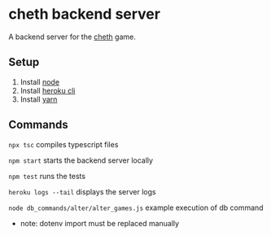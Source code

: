 # cheth backend server
A backend server for the [cheth](www.cheth-client.vercel.app) game.

## Setup

1. Install [node](https://nodejs.org/en/download/)
2. Install [heroku cli](https://devcenter.heroku.com/articles/heroku-cli)
3. Install [yarn](https://classic.yarnpkg.com/en/docs/install)

## Commands

`npx tsc` compiles typescript files

`npm start` starts the backend server locally

`npm test` runs the tests

`heroku logs --tail` displays the server logs

`node db_commands/alter/alter_games.js` example execution of db command

- note: dotenv import must be replaced manually

